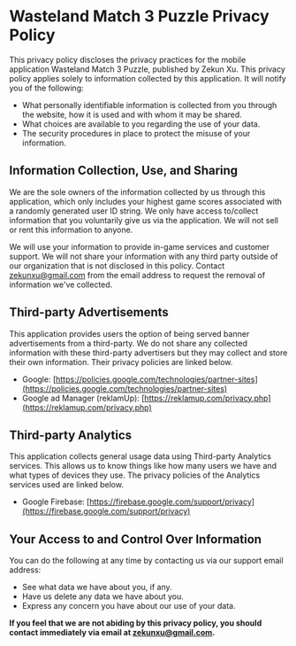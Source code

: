 # Wasteland Match 3 Puzzle Privacy Policy

This privacy policy discloses the privacy practices for the mobile application Wasteland Match 3 Puzzle, published by Zekun Xu. This privacy policy applies solely to information collected by this application. It will notify you of the following:

- What personally identifiable information is collected from you through the website, how it is used and with whom it may be shared.
- What choices are available to you regarding the use of your data.
- The security procedures in place to protect the misuse of your information.

## Information Collection, Use, and Sharing

We are the sole owners of the information collected by us through this application, which only includes your highest game scores associated with a randomly generated user ID string. We only have access to/collect information that you voluntarily give us via the application. We will not sell or rent this information to anyone.

We will use your information to provide in-game services and customer support. We will not share your information with any third party outside of our organization that is not disclosed in this policy. Contact zekunxu@gmail.com from the email address to request the removal of information we've collected.

## Third-party Advertisements

This application provides users the option of being served banner advertisements from a third-party. We do not share any collected information with these third-party advertisers but they may collect and store their own information. Their privacy policies are linked below.

- Google: [https://policies.google.com/technologies/partner-sites](https://policies.google.com/technologies/partner-sites)
- Google ad Manager (reklamUp): [https://reklamup.com/privacy.php](https://reklamup.com/privacy.php)

## Third-party Analytics

This application collects general usage data using Third-party Analytics services. This allows us to know things like how many users we have and what types of devices they use. The privacy policies of the Analytics services used are linked below.

- Google Firebase: [https://firebase.google.com/support/privacy](https://firebase.google.com/support/privacy)

## Your Access to and Control Over Information

You can do the following at any time by contacting us via our support email address:

- See what data we have about you, if any.
- Have us delete any data we have about you.
- Express any concern you have about our use of your data.

**If you feel that we are not abiding by this privacy policy, you should contact immediately via email at zekunxu@gmail.com.**